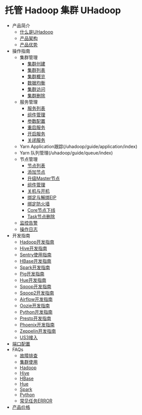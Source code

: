 # 托管 Hadoop 集群 UHadoop

* 产品简介
    * [什么是UHadoop](/uhadoop/introduction/concept)
    * [产品架构](/uhadoop/introduction/architecture)
    * [产品优势](/uhadoop/introduction/advantages)
* 操作指南
    * 集群管理
        * [集群创建](/uhadoop/guide/instance/create)
        * [集群列表](/uhadoop/guide/instance/list)
        * [集群概览](/uhadoop/guide/instance/detail)
        * [数据均衡](/uhadoop/guide/instance/balance)
        * [集群访问](/uhadoop/guide/instance/client)
        * [集群删除](/uhadoop/guide/instance/delete)
    * 服务管理
        * [服务列表](/uhadoop/guide/service/list)
        * [组件管理](/uhadoop/guide/service/manage)
        * [参数配置](/uhadoop/guide/service/config)
        * [重启服务](/uhadoop/guide/service/restart)
        * [开启服务](/uhadoop/guide/service/install)
        * [关闭服务](/uhadoop/guide/service/shutdown)
    * Yarn Application跟踪(/uhadoop/guide/application/index)
    * Yarn 队列管理(/uhadoop/guide/queue/index)
    * 节点管理
        * [节点列表](/uhadoop/guide/node/list)
        * [添加节点](/uhadoop/guide/node/add)
        * [升级Master节点](/uhadoop/guide/node/upgrade)
        * [组件管理](/uhadoop/guide/node/components)
        * [关机与开机](/uhadoop/guide/node/reboot)
        * [绑定与解绑EIP](/uhadoop/guide/node/eip)
        * [绑定防火墙](/uhadoop/guide/node/firewall)
        * [Core节点下线](/uhadoop/guide/node/core_delete)
        * [Task节点删除](/uhadoop/guide/node/task_delete)
    * [监控告警](/uhadoop/guide/monitor/index)
    * [操作日志](/uhadoop/guide/logs/operation)
* 开发指南
    * [Hadoop开发指南](/uhadoop/developer/hadoopdev)
    * [Hive开发指南](/uhadoop/developer/hivedev)
    * [Sentry使用指南](/uhadoop/developer/sentrydev)
    * [HBase开发指南](/uhadoop/developer/hbasedev)
    * [Spark开发指南](/uhadoop/developer/sparkdev)
    * [Pig开发指南](/uhadoop/developer/pigdev)
    * [Hue开发指南](/uhadoop/developer/huedev)
    * [Sqoop开发指南](/uhadoop/developer/sqoopdev)
    * [Sqoop2开发指南](/uhadoop/developer/sqoop2dev)
    * [Airflow开发指南](/uhadoop/developer/airflowdev)
    * [Oozie开发指南](/uhadoop/developer/ooziedev)
    * [Python开发指南](/uhadoop/developer/pythondev)
    * [Presto开发指南](/uhadoop/developer/prestodev)
    * [Phoenix开发指南](/uhadoop/developer/phoenixdev)
    * [Zeppelin开发指南](/uhadoop/developer/zeppelindev)
    * [US3接入](/uhadoop/developer/us3)
* [端口配置](/uhadoop/port)
* FAQs
    * [故障排查](/uhadoop/user/troubleshooting)
    * [集群使用](/uhadoop/user/general)
    * [Hadoop](/uhadoop/user/hadoop)
    * [Hive](/uhadoop/user/hive)
    * [HBase](/uhadoop/user/hbase)
    * [Hue](/uhadoop/user/hue)
    * [Spark](/uhadoop/user/spark)
    * [Python](/uhadoop/user/python)
    * [常见任务ERROR](/uhadoop/user/error)
* [产品价格](/uhadoop/price)
